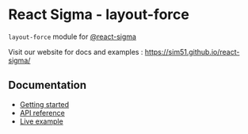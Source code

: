 # React Sigma - layout-force

`layout-force` module for [@react-sigma](https://www.npmjs.com/package/@react-sigma/core)

Visit our website for docs and examples : https://sim51.github.io/react-sigma/

## Documentation

- [Getting started](https://sim51.github.io/react-sigma/docs/start-introduction)
- [API reference](https://sim51.github.io/react-sigma/docs/api/layout-force/)
- [Live example](https://sim51.github.io/react-sigma/docs/example)
